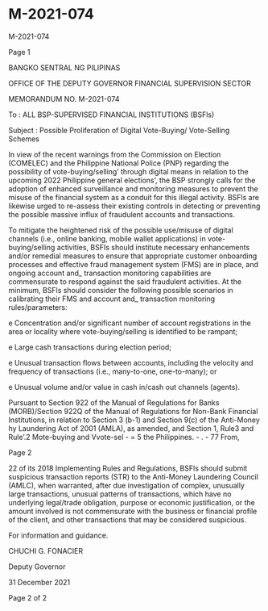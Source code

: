 # M-2021-074

M-2021-074

Page 1

BANGKO SENTRAL NG PILIPINAS

OFFICE OF THE DEPUTY GOVERNOR FINANCIAL SUPERVISION SECTOR

MEMORANDUM NO. M-2021-074

To : ALL BSP-SUPERVISED FINANCIAL INSTITUTIONS (BSFls)

Subject : Possible Proliferation of Digital Vote-Buying/ Vote-Selling Schemes

In view of the recent warnings from the Commission on Election (COMELEC) and the Philippine National Police (PNP) regarding the possibility of vote-buying/selling’ through digital means in relation to the upcoming 2022 Philippine general elections’, the BSP strongly calls for the adoption of enhanced surveillance and monitoring measures to prevent the misuse of the financial system as a conduit for this illegal activity. BSFls are likewise urged to re-assess their existing controls in detecting or preventing the possible massive influx of fraudulent accounts and transactions.

To mitigate the heightened risk of the possible use/misuse of digital channels (i.e., online banking, mobile wallet applications) in vote- buying/selling activities, BSFIs should institute necessary enhancements and/or remedial measures to ensure that appropriate customer onboarding processes and effective fraud management system (FMS) are in place, and ongoing account and_ transaction monitoring capabilities are commensurate to respond against the said fraudulent activities. At the minimum, BSFls should consider the following possible scenarios in calibrating their FMS and account and_ transaction monitoring rules/parameters:

e Concentration and/or significant number of account registrations in the area or locality where vote-buying/selling is identified to be rampant;

e Large cash transactions during election period;

e Unusual transaction flows between accounts, including the velocity and frequency of transactions (i.e., many-to-one, one-to-many); or

e Unusual volume and/or value in cash in/cash out channels (agents).

Pursuant to Section 922 of the Manual of Regulations for Banks (MORB)/Section 922Q of the Manual of Regulations for Non-Bank Financial Institutions, in relation to Section 3 (b-1) and Section 9(c) of the Anti-Money hy Laundering Act of 2001 (AMLA), as amended, and Section 1, Rule3 and Rule’.2 Mote-buying and Vvote-sel - = 5 the Philippines. - . - 77 From,

Page 2

22 of its 2018 Implementing Rules and Regulations, BSFls should submit suspicious transaction reports (STR) to the Anti-Money Laundering Council (AMLC), when warranted, after due investigation of complex, unusually large transactions, unusual patterns of transactions, which have no underlying legal/trade obligation, purpose or economic justification, or the amount involved is not commensurate with the business or financial profile of the client, and other transactions that may be considered suspicious.

For information and guidance.

 CHUCHI G. FONACIER

Deputy Governor

31 December 2021

Page 2 of 2
